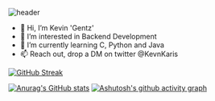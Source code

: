 <!---
vingentz/vingentz is a ✨ special ✨ repository because its `README.md` (this file) appears on your GitHub profile.
You can click the Preview link to take a look at your changes.
--->

![header](https://capsule-render.vercel.app/api?type=waving&color=timeGradient&height=300&section=header&text=Hi%20Everyone...&fontSize=90&animation=twinkling)


- 👋 Hi, I’m Kevin 'Gentz'
- 👀 I’m interested in Backend Development
- 🌱 I’m currently learning C, Python and Java
- 📫 Reach out, drop a DM on twitter @KevnKaris

[![GitHub Streak](https://streak-stats.demolab.com?user=Vingentz&theme=tokyonight-duo&date_format=M%20j%5B%2C%20Y%5D&background=110B4C)](https://git.io/streak-stats)
<!---![Anurag's GitHub stats](https://github-readme-stats.vercel.app/api?username=vingentz&show_icons=true&theme=radical)--->
[![Anurag's GitHub stats](https://github-readme-stats.vercel.app/api?username=vingentz&show_icons=true&theme=radical)](https://github.com/anuraghazra/github-readme-stats)
[![Ashutosh's github activity graph](https://github-readme-activity-graph.vercel.app/graph?username=vingentz&theme=react-dark)](https://github.com/ashutosh00710/github-readme-activity-graph)
<!---
[![Readme Card](https://github-readme-stats.vercel.app/api/pin/?username=vingentz&repo=Termux-Repo&theme=radical)](https://github.com/anuraghazra/github-readme-stats)
<h1 align="center">Hi 👋, I'm Kevin 'Gentz'Kariuki</h1>
<h3 align="center">A passionate frontend developer from Kenya</h3>

<p align="center">
  <img src="https://capsule-render.vercel.app/api?text=Hey Everyone!🕹️&animation=fadeIn&type=waving&color=gradient&height=100"/>
</p>

<p align="left"> <img src="https://komarev.com/ghpvc/?username=vingentz&label=Profile%20views&color=0e75b6&style=flat" alt="vingentz" /> </p>

<p align="left"> <a href="https://github.com/ryo-ma/github-profile-trophy"><img src="https://github-profile-trophy.vercel.app/?username=vingentz" alt="vingentz" /></a> </p>

<p align="left"> <a href="https://twitter.com/kevnkaris" target="blank"><img src="https://img.shields.io/twitter/follow/kevnkaris?logo=twitter&style=for-the-badge" alt="kevnkaris" /></a> </p>

- 🌱 I’m currently learning **Software Engineering at ALX Academy**

- 💬 Some tools I have used and learnt **VB, C and Python...**

- 📫 How to reach me **vingentz2@gmail.com**

- ⚡ Fun fact **Introvert attempting to change to extrovertedness**

<h3 align="left">Connect with me:</h3>
<p align="left">
<a href="https://twitter.com/kevnkaris" target="blank"><img align="center" src="https://raw.githubusercontent.com/rahuldkjain/github-profile-readme-generator/master/src/images/icons/Social/twitter.svg" alt="kevnkaris" height="30" width="40" /></a>
<a href="https://linkedin.com/in/kevin-kariuki" target="blank"><img align="center" src="https://raw.githubusercontent.com/rahuldkjain/github-profile-readme-generator/master/src/images/icons/Social/linked-in-alt.svg" alt="kevin-kariuki" height="30" width="40" /></a>
</p>

<h3 align="left">Languages and Tools:</h3>
<p align="left"> <a href="https://www.cprogramming.com/" target="_blank" rel="noreferrer"> <img src="https://raw.githubusercontent.com/devicons/devicon/master/icons/c/c-original.svg" alt="c" width="40" height="40"/> </a> <a href="https://git-scm.com/" target="_blank" rel="noreferrer"> <img src="https://www.vectorlogo.zone/logos/git-scm/git-scm-icon.svg" alt="git" width="40" height="40"/> </a> <a href="https://www.java.com" target="_blank" rel="noreferrer"> <img src="https://raw.githubusercontent.com/devicons/devicon/master/icons/java/java-original.svg" alt="java" width="40" height="40"/> </a> <a href="https://www.mysql.com/" target="_blank" rel="noreferrer"> <img src="https://raw.githubusercontent.com/devicons/devicon/master/icons/mysql/mysql-original-wordmark.svg" alt="mysql" width="40" height="40"/> </a> <a href="https://www.python.org" target="_blank" rel="noreferrer"> <img src="https://raw.githubusercontent.com/devicons/devicon/master/icons/python/python-original.svg" alt="python" width="40" height="40"/> </a> <a href="https://unity.com/" target="_blank" rel="noreferrer"> <img src="https://www.vectorlogo.zone/logos/unity3d/unity3d-icon.svg" alt="unity" width="40" height="40"/> </a> </p>

<p><img align="center" src="https://github-readme-stats.vercel.app/api/top-langs?username=vingentz&show_icons=true&locale=en&layout=compact" alt="vingentz" /></p>

<p><img align="center" src="https://streak-stats.demolab.com?user=vingentz&theme=radical&mode=weekly" alt="vingentz" /></p>

--->
